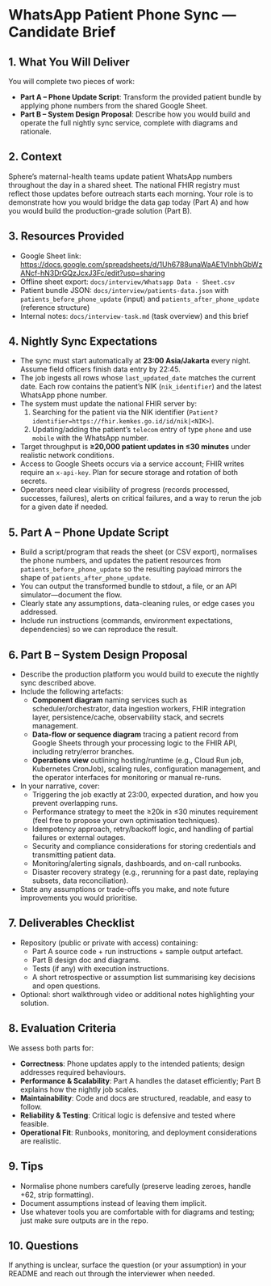 # WhatsApp Patient Phone Sync — Candidate Brief

## 1. What You Will Deliver
You will complete two pieces of work:
- **Part A – Phone Update Script**: Transform the provided patient bundle by applying phone numbers from the shared Google Sheet.
- **Part B – System Design Proposal**: Describe how you would build and operate the full nightly sync service, complete with diagrams and rationale.

## 2. Context
Sphere’s maternal-health teams update patient WhatsApp numbers throughout the day in a shared sheet. The national FHIR registry must reflect those updates before outreach starts each morning. Your role is to demonstrate how you would bridge the data gap today (Part A) and how you would build the production-grade solution (Part B).

## 3. Resources Provided
- Google Sheet link: <https://docs.google.com/spreadsheets/d/1Uh6788unaWaAE1VlnbhGbWzANcf-hN3DrGQzJcxJ3Fc/edit?usp=sharing>
- Offline sheet export: `docs/interview/Whatsapp Data - Sheet.csv`
- Patient bundle JSON: `docs/interview/patients-data.json` with `patients_before_phone_update` (input) and `patients_after_phone_update` (reference structure)
- Internal notes: `docs/interview-task.md` (task overview) and this brief

## 4. Nightly Sync Expectations
- The sync must start automatically at **23:00 Asia/Jakarta** every night. Assume field officers finish data entry by 22:45.
- The job ingests all rows whose `last_updated_date` matches the current date. Each row contains the patient’s NIK (`nik_identifier`) and the latest WhatsApp phone number.
- The system must update the national FHIR server by:
  1. Searching for the patient via the NIK identifier (`Patient?identifier=https://fhir.kemkes.go.id/id/nik|<NIK>`).
  2. Updating/adding the patient’s `telecom` entry of type `phone` and use `mobile` with the WhatsApp number.
- Target throughput is **≥20,000 patient updates in ≤30 minutes** under realistic network conditions.
- Access to Google Sheets occurs via a service account; FHIR writes require an `x-api-key`. Plan for secure storage and rotation of both secrets.
- Operators need clear visibility of progress (records processed, successes, failures), alerts on critical failures, and a way to rerun the job for a given date if needed.

## 5. Part A – Phone Update Script
- Build a script/program that reads the sheet (or CSV export), normalises the phone numbers, and updates the patient resources from `patients_before_phone_update` so the resulting payload mirrors the shape of `patients_after_phone_update`.
- You can output the transformed bundle to stdout, a file, or an API simulator—document the flow.
- Clearly state any assumptions, data-cleaning rules, or edge cases you addressed.
- Include run instructions (commands, environment expectations, dependencies) so we can reproduce the result.

## 6. Part B – System Design Proposal
- Describe the production platform you would build to execute the nightly sync described above.
- Include the following artefacts:
  - **Component diagram** naming services such as scheduler/orchestrator, data ingestion workers, FHIR integration layer, persistence/cache, observability stack, and secrets management.
  - **Data-flow or sequence diagram** tracing a patient record from Google Sheets through your processing logic to the FHIR API, including retry/error branches.
  - **Operations view** outlining hosting/runtime (e.g., Cloud Run job, Kubernetes CronJob), scaling rules, configuration management, and the operator interfaces for monitoring or manual re-runs.
- In your narrative, cover:
  - Triggering the job exactly at 23:00, expected duration, and how you prevent overlapping runs.
  - Performance strategy to meet the ≥20k in ≤30 minutes requirement (feel free to propose your own optimisation techniques).
  - Idempotency approach, retry/backoff logic, and handling of partial failures or external outages.
  - Security and compliance considerations for storing credentials and transmitting patient data.
  - Monitoring/alerting signals, dashboards, and on-call runbooks.
  - Disaster recovery strategy (e.g., rerunning for a past date, replaying subsets, data reconciliation).
- State any assumptions or trade-offs you make, and note future improvements you would prioritise.

## 7. Deliverables Checklist
- Repository (public or private with access) containing:
  - Part A source code + run instructions + sample output artefact.
  - Part B design doc and diagrams.
  - Tests (if any) with execution instructions.
  - A short retrospective or assumption list summarising key decisions and open questions.
- Optional: short walkthrough video or additional notes highlighting your solution.

## 8. Evaluation Criteria
We assess both parts for:
- **Correctness**: Phone updates apply to the intended patients; design addresses required behaviours.
- **Performance & Scalability**: Part A handles the dataset efficiently; Part B explains how the nightly job scales.
- **Maintainability**: Code and docs are structured, readable, and easy to follow.
- **Reliability & Testing**: Critical logic is defensive and tested where feasible.
- **Operational Fit**: Runbooks, monitoring, and deployment considerations are realistic.

## 9. Tips
- Normalise phone numbers carefully (preserve leading zeroes, handle +62, strip formatting).
- Document assumptions instead of leaving them implicit.
- Use whatever tools you are comfortable with for diagrams and testing; just make sure outputs are in the repo.

## 10. Questions
If anything is unclear, surface the question (or your assumption) in your README and reach out through the interviewer when needed.

